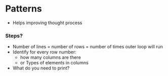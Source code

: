 # Patterns
- Helps improving thought process

### Steps?

- Number of lines = number of rows = number of times outer loop will run
- Identify for every row number: 
    - how  many columns are there
    - or Types of elements in columns
- What do you need to print?